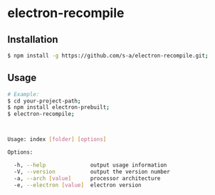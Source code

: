 # electron-recompile

## Installation
```bash
$ npm install -g https://github.com/s-a/electron-recompile.git;
```

## Usage
```bash
# Example:
$ cd your-project-path;
$ npm install electron-prebuilt;
$ electron-recompile;



Usage: index [folder] [options]

Options:

  -h, --help              output usage information
  -V, --version           output the version number
  -a, --arch [value]      processor architecture
  -e, --electron [value]  electron version

```
